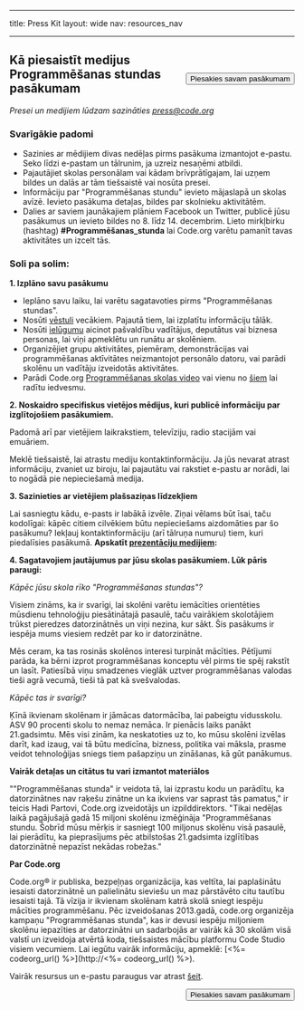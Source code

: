* * *

title: Press Kit layout: wide nav: resources_nav

* * *

[<button style="float: right; margin-top: 50px">Piesakies savam pasākumam</button>](/#join)

## Kā piesaistīt medijus Programmēšanas stundas pasākumam

*Presei un medijiem lūdzam sazināties <press@code.org>*

### Svarīgākie padomi

  * Sazinies ar mēdijiem divas nedēļas pirms pasākuma izmantojot e-pastu. Seko līdzi e-pastam un tālrunim, ja uzreiz nesaņēmi atbildi.
  * Pajautājiet skolas personālam vai kādam brīvprātīgajam, lai uzņem bildes un dalās ar tām tiešsaistē vai nosūta presei.
  * Informāciju par "Programmēšanas stundu" ievieto mājaslapā un skolas avīzē. Ievieto pasākuma detaļas, bildes par skolnieku aktivitātēm.
  * Dalies ar saviem jaunākajiem plāniem Facebook un Twitter, publicē jūsu pasākumus un ievieto bildes no 8. līdz 14. decembrim. Lieto mirkļbirku (hashtag) **#Programmēšanas_stunda** lai Code.org varētu pamanīt tavas aktivitātes un izcelt tās. 

### Soli pa solim:

**1. Izplāno savu pasākumu**

  * Ieplāno savu laiku, lai varētu sagatavoties pirms "Programmēšanas stundas".
  * Nosūti [vēstuli](<%= hoc_uri('/resources/#sample-emails') %>) vecākiem. Pajautā tiem, lai izplatītu informāciju tālāk.
  * Nosūti [ielūgumu](<%= hoc_uri('/resources/#sample-emails') %>) aicinot pašvaldību vadītājus, deputātus vai biznesa personas, lai viņi apmeklētu un runātu ar skolēniem.
  * Organizējiet grupu aktivitātes, piemēram, demonstrācijas vai programmēšanas aktīvitātes neizmantojot personālo datoru, vai parādi skolēnu un vadītāju izveidotās aktivitātes.
  * Parādi Code.org [Programmēšanas skolas video](<%= hoc_uri('/') %>) vai vienu no [šiem](<%= hoc_uri('/resources#videos') %>) lai radītu iedvesmu.

**2. Noskaidro specifiskus vietējos mēdijus, kuri publicē informāciju par izglītojošiem pasākumiem.**

Padomā arī par vietējiem laikrakstiem, televīziju, radio stacijām vai emuāriem.

Meklē tiešsaistē, lai atrastu mediju kontaktinformāciju. Ja jūs nevarat atrast informāciju, zvaniet uz biroju, lai pajautātu vai rakstiet e-pastu ar norādi, lai to nogādā pie nepieciešamā medija.

**3. Sazinieties ar vietējiem plašsaziņas līdzekļiem**

Lai sasniegtu kādu, e-pasts ir labākā izvēle. Ziņai vēlams būt īsai, taču kodolīgai: kāpēc citiem cilvēkiem būtu nepieciešams aizdomāties par šo pasākumu? Iekļauj kontaktinformāciju (arī tālruņa numuru) tiem, kuri piedalīsies pasākumā. **Apskatīt [prezentāciju medijiem](<%= hoc_uri('/resources#sample-emails') %>):**

**4. Sagatavojiem jautājumus par jūsu skolas pasākumiem. Lūk pāris paraugi:**

*Kāpēc jūsu skola rīko "Programmēšanas stundas"?*

Visiem zināms, ka ir svarīgi, lai skolēni varētu iemācīties orientēties mūsdienu tehnoloģiju piesātinātajā pasaulē, taču vairākiem skolotājiem trūkst pieredzes datorzinātnēs un viņi nezina, kur sākt. Šis pasākums ir iespēja mums viesiem redzēt par ko ir datorzinātne.

Mēs ceram, ka tas rosinās skolēnos interesi turpināt mācīties. Pētījumi parāda, ka bērni izprot programmēšanas konceptu vēl pirms tie spēj rakstīt un lasīt. Patiesībā viņu smadzenes vieglāk uztver programmēšanas valodas tieši agrā vecumā, tieši tā pat kā svešvalodas.

*Kāpēc tas ir svarīgi?*

Ķīnā ikvienam skolēnam ir jāmācas datormācība, lai pabeigtu vidusskolu. ASV 90 procenti skolu to nemaz nemāca. Ir pienācis laiks panākt 21.gadsimtu. Mēs visi zinām, ka neskatoties uz to, ko mūsu skolēni izvēlas darīt, kad izaug, vai tā būtu medicīna, bizness, politika vai māksla, prasme veidot tehnoloģijas sniegs tiem pašapziņu un zināšanas, kā gūt panākumus.

**Vairāk detaļas un citātus tu vari izmantot materiālos**

""Programmēšanas stunda" ir veidota tā, lai izprastu kodu un parādītu, ka datorzinātnes nav raķešu zinātne un ka ikviens var saprast tās pamatus," ir teicis Hadi Partovi, Code.org izveidotājs un izpilddirektors. "Tikai nedēļas laikā pagājušajā gadā 15 miljoni skolēnu izmēģināja "Programmēšanas stundu. Šobrīd mūsu mērķis ir sasniegt 100 miljonus skolēnu visā pasaulē, lai pierādītu, ka pieprasījums pēc atbilstošas 21.gadsimta izglītības datorzinātnē nepazīst nekādas robežas."

**Par Code.org**

Code.org® ir publiska, bezpeļņas organizācija, kas veltīta, lai paplašinātu iesaisti datorzinātnē un palielinātu sieviešu un maz pārstāvēto citu tautību iesaisti tajā. Tā vīzija ir ikvienam skolēnam katrā skolā sniegt iespēju mācīties programmēšanu. Pēc izveidošanas 2013.gadā, code.org organizēja kampaņu "Programmēšanas stunda", kas ir devusi iespēju miljoniem skolēnu iepazīties ar datorzinātni un sadarbojās ar vairāk kā 30 skolām visā valstī un izveidoja atvērtā koda, tiešsaistes mācību platformu Code Studio visiem vecumiem. Lai iegūtu vairāk informāciju, apmeklē: [<%= codeorg_url() %>](http://<%= codeorg_url() %>).

  
Vairāk resursus un e-pastu paraugus var atrast [šeit](<%= hoc_uri('/resources') %>).

<a style="display: block" href="/#join"><button style="float: right;">Piesakies savam pasākumam</button></a>